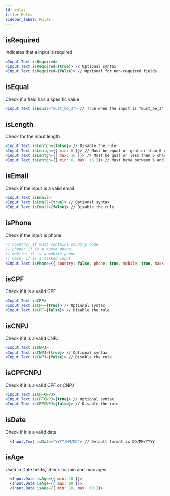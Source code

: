 ```yaml
---
id: rules
title: Rules
sidebar_label: Rules
---
```


## isRequired

Indicates that a input is required

```jsx title="Usage: "
<Input.Text isRequired>
<Input.Text isRequired={true}> // Optional syntax
<Input.Text isRequired={false}> // Optional for non-required fields
```

## isEqual

Check if a field has a specific value

```jsx title="Usage: "
<Input.Text isEqual="must_be_3"> // True when the input is "must_be_3"
```

## isLength

Check for the input length

```jsx title="Usage: "
<Input.Text isLentgh={false}> // Disable the rule
<Input.Text isLentgh={{ min: 6 }}> // Must be equal or gratter than 6 char
<Input.Text isLentgh={{ max: 16 }}> // Must be qual or less than 6 char
<Input.Text isLentgh={{ min: 6, max: 16 }}> // Must have between 6 and 16 chars, inclusive
```

## isEmail

Check if the input is a valid email

```jsx title="Usage: "
<Input.Text isEmail>
<Input.Text isEmail={true}> // Optional syntax
<Input.Text isEmail={false}> // Disable the rule
```

## isPhone

Check if the input is phone

```jsx title="Usage: "
// country: if must contains country code
// phone: if is a house phone
// mobile: if is a mobile phone
// mask: if is a masked input
<Input.Text isPhone={{ country: false, phone: true, mobile: true, mask: false }}>
```

## isCPF

Check if it is a valid CPF

```jsx title="Usage: "
<Input.Text isCPF>
<Input.Text isCPF={true}> // Optional syntax
<Input.Text isCPF={false}> // Disable the rule
```

## isCNPJ

Check if it is a valid CNPJ

```jsx title="Usage: "
<Input.Text isCNPJ>
<Input.Text isCNPJ={true}> // Optional syntax
<Input.Text isCNPJ={false}> // Disable the rule
```

## isCPFCNPJ

Check if it is a valid CPF or CNPJ

```jsx title="Usage: "
<Input.Text isCPFCNPJ>
<Input.Text isCPFCNPJ={true}> // Optional syntax
<Input.Text isCPFCNPJ={false}> // Disable the rule
```

## isDate

Check if it is a valid date

```jsx title="Usage: "
  <Input.Text isDate="YYYY/MM/DD"> // Default format is DD/MM/YYYY
```

## isAge

Used in Date fields, check for min and max ages

```jsx title="Usage: "
  <Input.Date isAge={{ min: 18 }}>
  <Input.Date isAge={{ max: 60 }}>
  <Input.Date isAge={{ min: 18, max: 60 }}>
```
